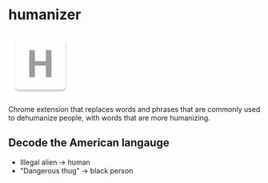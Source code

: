 humanizer
=============

![](logo.png)

Chrome extension that replaces words and phrases that are commonly used to dehumanize people, with words that are more humanizing.

## Decode the American langauge
- Illegal alien -> human
- "Dangerous thug" -> black person


